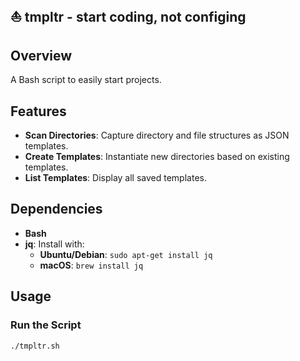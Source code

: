 ## :sailboat: tmpltr - start coding, not configing

## Overview

A Bash script to easily start projects.

## Features

- **Scan Directories**: Capture directory and file structures as JSON templates.
- **Create Templates**: Instantiate new directories based on existing templates.
- **List Templates**: Display all saved templates.

## Dependencies

- **Bash**
- **jq**: Install with:
  - **Ubuntu/Debian**: `sudo apt-get install jq`
  - **macOS**: `brew install jq`

## Usage

### Run the Script

```bash
./tmpltr.sh
